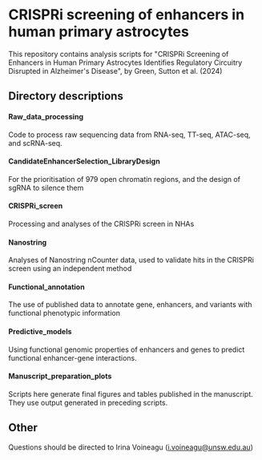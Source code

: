 # CRISPRi screening of enhancers in human primary astrocytes

This repository contains analysis scripts for "CRISPRi Screening of Enhancers in Human Primary Astrocytes Identifies Regulatory Circuitry Disrupted in Alzheimer's Disease", by Green, Sutton et al. (2024)



## Directory descriptions
#### Raw_data_processing
Code to process raw sequencing data from RNA-seq, TT-seq, ATAC-seq, and scRNA-seq.

#### CandidateEnhancerSelection_LibraryDesign
For the prioritisation of 979 open chromatin regions, and the design of sgRNA to silence them

#### CRISPRi_screen
Processing and analyses of the CRISPRi screen in NHAs

#### Nanostring
Analyses of Nanostring nCounter data, used to validate hits in the CRISPRi screen using an independent method

#### Functional_annotation
The use of published data to annotate gene, enhancers, and variants with functional phenotypic information

#### Predictive_models
Using functional genomic properties of enhancers and genes to predict functional enhancer-gene interactions.

#### Manuscript_preparation_plots

Scripts here generate final figures and tables published in the manuscript. They use output generated in preceding scripts.


## Other
Questions should be directed to Irina Voineagu (i.voineagu@unsw.edu.au)
